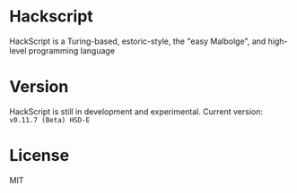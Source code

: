 # Hackscript

HackScript is a Turing-based, estoric-style, the "easy Malbolge", and high-level programming language

# Version

HackScript is still in development and experimental. Current version: `v0.11.7 (Beta) HSD-E`

# License

MIT
